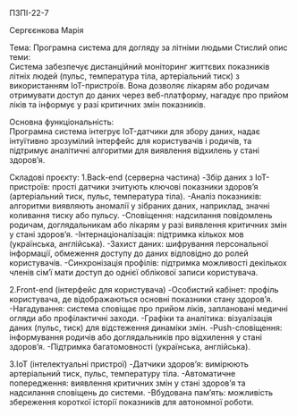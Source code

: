 ПЗПІ-22-7

Сергєєнкова Марія

Тема: Програмна система для догляду за літніми людьми
Стислий опис теми:  
Система забезпечує дистанційний моніторинг життєвих показників літніх людей (пульс, температура тіла, артеріальний тиск) з використанням IoT-пристроїв. Вона дозволяє лікарям або родичам отримувати доступ до даних через веб-платформу, нагадує про прийом ліків та інформує у разі критичних змін показників.

Основна функціональність:  
Програмна система інтегрує IoT-датчики для збору даних, надає інтуїтивно зрозумілий інтерфейс для користувачів і родичів, та підтримує аналітичні алгоритми для виявлення відхилень у стані здоров’я.

Складові проєкту:
1.Back-end (серверна частина)
-Збір даних з IoT-пристроїв: прості датчики зчитують ключові показники здоров’я (артеріальний тиск, пульс, температура тіла).
-Аналіз показників: алгоритми виявляють аномалії у зібраних даних, наприклад, значні коливання тиску або пульсу.
-Сповіщення: надсилання повідомлень родичам, доглядальникам або лікарям у разі виявлення критичних змін у стані здоров’я.
-Інтернаціоналізація: підтримка кількох мов (українська, англійська).
-Захист даних: шифрування персональної інформації, обмеження доступу до даних відповідно до ролей користувачів.
-Синхронізація профілів: підтримка можливості декількох членів сім’ї мати доступ до однієї облікової записи користувача.

2.Front-end (інтерфейс для користувача)
-Особистий кабінет: профіль користувача, де відображаються основні показники стану здоров’я.
-Нагадування: система сповіщає про прийом ліків, заплановані медичні огляди або профілактичні заходи.
-Графіки та аналітика: візуалізація даних (пульс, тиск) для відстеження динаміки змін.
-Push-сповіщення: інформування родичів або доглядальників про відхилення у стані здоров’я.
-Підтримка багатомовності (українська, англійська).

3.IoT (інтелектуальні пристрої)
-Датчики здоров’я: вимірюють артеріальний тиск, пульс, температуру тіла.
-Автоматичне попередження: виявлення критичних змін у стані здоров’я та надсилання сповіщень до системи.
-Вбудована пам’ять: можливість збереження короткої історії показників для автономної роботи.

